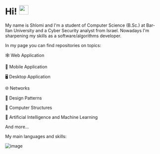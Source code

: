 # Hi! <img src="https://raw.githubusercontent.com/MartinHeinz/MartinHeinz/master/wave.gif" width="30px">

My name is Shlomi and I'm a student of Computer Science (B.Sc.) at Bar-Ilan University and a Cyber Security analyst from Israel.
Nowadays I'm sharpening my skills as a software/algorithms developer.

In my page you can find repositories on topics:

:spider_web: Web Application

:iphone: Mobile Application

:desktop_computer: Desktop Application

:globe_with_meridians: Networks

:dizzy:	Design Patterns

:minidisc: Computer Structures

:robot:	Artificial Intelligence and Machine Learning 

And more...

My main languages and skills:

![image](https://user-images.githubusercontent.com/72878018/153858097-8d96a08c-69ab-4374-a043-d9ffd7f5c75a.png)
